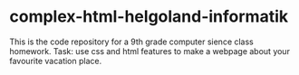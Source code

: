 # complex-html-helgoland-informatik

This is the code repository for a 9th grade computer sience class homework.
Task: use css and html features to make a webpage about your favourite vacation place.
